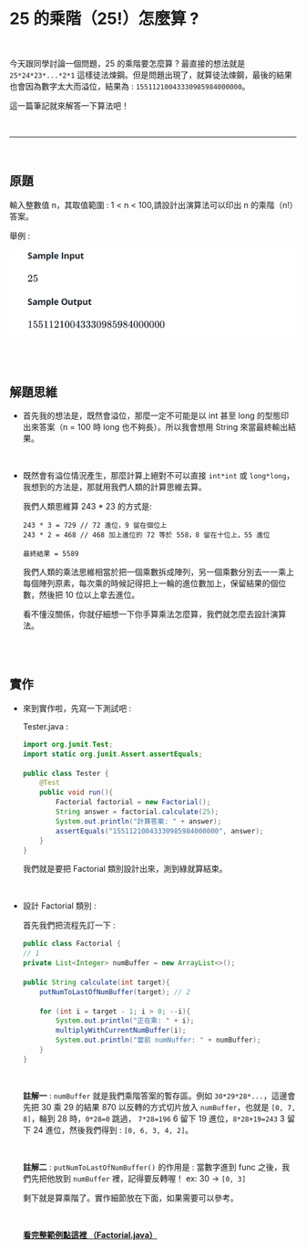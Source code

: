 # 25 的乘階（25!）怎麼算 ?

<br>

今天跟同學討論一個問題，25 的乘階要怎麼算 ? 最直接的想法就是 `25*24*23*...*2*1` 這樣徒法煉鋼。但是問題出現了，就算徒法煉鋼，最後的結果也會因為數字太大而溢位，結果為 : `15511210043330985984000000`。

這一篇筆記就來解答一下算法吧！

<br>

------

<br>

## 原題

輸入整數值 n，其取值範圍 : 1 < n < 100,請設計出演算法可以印出 n 的乘階（n!）答案。

舉例 : 

![1](./imgs/1.jpg)

<br>
<br>

## 解題思維

* 首先我的想法是，既然會溢位，那麼一定不可能是以 int 甚至 long 的型態印出來答案（n = 100 時 long 也不夠長）。所以我會想用 String 來當最終輸出結果。

<br>

* 既然會有溢位情況產生，那麼計算上絕對不可以直接 `int*int` 或 `long*long`，我想到的方法是，那就用我們人類的計算思維去算。

    我們人類思維算 243 * 23 的方式是:

    ```
    243 * 3 = 729 // 72 進位，9 留在個位上
    243 * 2 = 468 // 468 加上進位的 72 等於 558，8 留在十位上，55 進位

    最終結果 = 5589
    ```

    我們人類的乘法思維相當於把一個乘數拆成陣列，另一個乘數分別去一一乘上每個陣列原素，每次乘的時候記得把上一輪的進位數加上，保留結果的個位數，然後把 10 位以上拿去進位。

    看不懂沒關係，你就仔細想一下你手算乘法怎麼算，我們就怎麼去設計演算法。

<br>
<br>

## 實作

* 來到實作啦，先寫一下測試吧 :

    Tester.java : 

    ```java
    import org.junit.Test;
    import static org.junit.Assert.assertEquals;

    public class Tester {
        @Test
        public void run(){
            Factorial factorial = new Factorial();
            String answer = factorial.calculate(25);
            System.out.println("計算答案: " + answer);
            assertEquals("15511210043330985984000000", answer);
        }
    }
    ```

    我們就是要把 Factorial 類別設計出來，測到綠就算結束。

    <br>

* 設計 Factorial 類別 :

    首先我們把流程先訂一下 :

    ```java
    public class Factorial {
    // 1
    private List<Integer> numBuffer = new ArrayList<>();

    public String calculate(int target){
        putNumToLastOfNumBuffer(target); // 2

        for (int i = target - 1; i > 0; --i){
            System.out.println("正在乘: " + i);
            multiplyWithCurrentNumBuffer(i);
            System.out.println("當前 numNuffer: " + numBuffer);
        }
    }
    ```

    <br>

    __註解一__ : `numBuffer` 就是我們乘階答案的暫存區。例如 `30*29*28*...`，這邊會先把 30 乘 29 的結果 870 以反轉的方式切片放入 `numBuffer`，也就是 `[0, 7, 8]`，輪到 28 時，`0*28=0` 跳過， `7*28=196` 6 留下 19 進位，`8*28+19=243` 3 留下 24 進位，然後我們得到 : `[0, 6, 3, 4, 2]`。

    <br>

    __註解二__ : `putNumToLastOfNumBuffer()` 的作用是 : 當數字進到 func 之後，我們先把他放到 `numBuffer` 裡，記得要反轉喔！ ex: 30 -> `[0, 3]`

    剩下就是算乘階了。實作細節放在下面，如果需要可以參考。

    <br>

    [__看完整範例點這裡 （Factorial.java）__](./Factorial.java)



